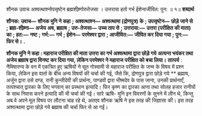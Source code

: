 शौनक उवाच अश्वत्थाश्नोपसृष्टेन ब्रह्मशीष्र्णोरुतेजसा । उत्तराया हतो गर्भ ईशेनाजीवित: पुन: ॥ १॥ **शब्दार्थ** 

**शौनक: उवाच—** **शौनक मुनि ने कहा** **; अश्वत्थाश्न—** **अश्वत्थामा (द्रोणपुत्र) के** **; उपसृष्टेन—** **छोड़े जाने से** **; ब्रह्म-शीष्र्णा—** **अजेय** **अष, ब्रह्माष** **; उरु-तेजसा—** **उच्च ताप से** **; उत्तराया:—** **उत्तरा (परीक्षित की माता) का** **; हत:—** **नष्ट** **; गर्भ:—** **गर्भ** **; ईशेन—** **परमेश्वर द्वारा** **; आजीवित:—** **जीवित कर दिया गया** **; पुन:—** **फिर से।** **.** 

**शौनक मुनि ने कहा : महाराज परीक्षित की माता उत्तरा का गर्भ अश्वत्थामा द्वारा छोड़े गये** **अत्यन्त भयंकर तथा अजेय ब्रह्माष द्वारा विनष्ट कर दिया गया, लेकिन परमेश्वर ने महाराज** **परीक्षित को बचा लिया।** **तात्पर्य** : नैमिषारण्य के वन में एकत्रित हुए ऋषियों ने सूत गोस्वामी से महाराज परीक्षित के जन्म के विषय में प्रश्न किया, लेकिन इस वार्ता के बीच अन्य विषयों की चर्चा की गई, जैसे कि, द्रोणपुत्र द्वारा छोड़े गये ** ब्रह्माष, अर्जुन द्वारा उसे दण्ड, रानी कुन्तीदेवी की प्रार्थना, पाण्डवों द्वारा भीष्मदेव के पास जाना, उनकी प्रार्थनाएँ, तत्पश्चात् द्वारका के लिए भगवान् का प्रस्थान इत्यादि। फिर कृष्ण का द्वारका आना तथा सोलह हजार रानीयों के साथ निवास करने इत्यादि की भी चर्चा की गई। सारे ऋषि- मुनि इन विवरणों के सुनने में लीन थे, किन्तु अब वे अपने मूल विषय पर लौटना चाह रहे थे, अतएव शौनक ऋषि ने इस तरह की जिज्ञासा की। इस तरह अश्वत्थामा द्वारा छोड़े गये ब्रह्माष की चर्चा फिर से आ गई। 